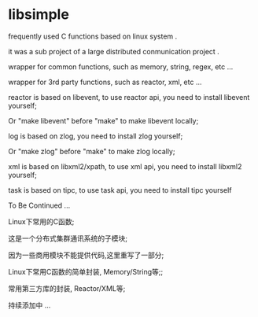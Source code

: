 # libsimple
frequently used C functions based on linux system .

it was a sub project of a large distributed conmunication project .

wrapper for common functions, such as memory, string, regex, etc ...

wrapper for 3rd party functions, such as reactor, xml, etc ...

reactor is based on libevent, to use reactor api, you need to install libevent yourself;

Or "make libevent" before "make" to make libevent locally;

log is based on zlog, you need to install zlog yourself;

Or "make zlog" before "make" to make zlog locally;

xml is based on libxml2/xpath, to use xml api, you need to install libxml2 yourself;

task is based on tipc, to use task api, you need to install tipc yourself

To Be Continued ...

Linux下常用的C函数;

这是一个分布式集群通讯系统的子模块;

因为一些商用模块不能提供代码,这里重写了一部分;

Linux下常用C函数的简单封装, Memory/String等;;

常用第三方库的封装, Reactor/XML等;

持续添加中 ...
